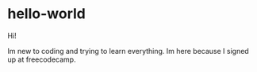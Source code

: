 # hello-world

Hi!

Im new to coding and trying to learn everything. Im here because I signed up at freecodecamp.
